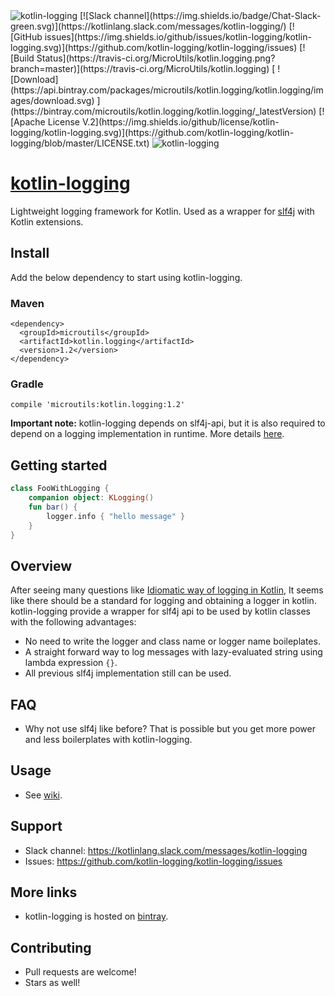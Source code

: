 <img alt="kotlin-logging" src="https://raw.githubusercontent.com/kotlin-logging/kotlin-logging/master/src/main/resources/kotlin-logging.png">
[![Slack channel](https://img.shields.io/badge/Chat-Slack-green.svg)](https://kotlinlang.slack.com/messages/kotlin-logging/)
[![GitHub issues](https://img.shields.io/github/issues/kotlin-logging/kotlin-logging.svg)](https://github.com/kotlin-logging/kotlin-logging/issues)
[![Build Status](https://travis-ci.org/MicroUtils/kotlin.logging.png?branch=master)](https://travis-ci.org/MicroUtils/kotlin.logging)
[ ![Download](https://api.bintray.com/packages/microutils/kotlin.logging/kotlin.logging/images/download.svg) ](https://bintray.com/microutils/kotlin.logging/kotlin.logging/_latestVersion)
[![Apache License V.2](https://img.shields.io/github/license/kotlin-logging/kotlin-logging.svg)](https://github.com/kotlin-logging/kotlin-logging/blob/master/LICENSE.txt)

<img alt="kotlin-logging" src="https://github.com/kotlin-logging/kotlin-logging/blob/master/src/main/resources/sleeping-stars.gif">

# [kotlin-logging](https://github.com/kotlin-logging/kotlin-logging)

Lightweight logging framework for Kotlin.
Used as a wrapper for [slf4j](http://www.slf4j.org/) with Kotlin extensions.

## Install

Add the below dependency to start using kotlin-logging.

### Maven
```
<dependency>
  <groupId>microutils</groupId>
  <artifactId>kotlin.logging</artifactId>
  <version>1.2</version>
</dependency>
```
### Gradle
```
compile 'microutils:kotlin.logging:1.2'
```

**Important note:** kotlin-logging depends on slf4j-api, but it is also required to depend on a logging implementation in runtime. More details [here](http://saltnlight5.blogspot.co.il/2013/08/how-to-configure-slf4j-with-different.html).

## Getting started
 
```Kotlin
class FooWithLogging {
    companion object: KLogging()
    fun bar() {
        logger.info { "hello message" }
    }
}
```

## Overview

After seeing many questions like [Idiomatic way of logging in Kotlin](http://stackoverflow.com/questions/34416869/idiomatic-way-of-logging-in-kotlin), It seems like there should be a standard for logging and obtaining a logger in kotlin. kotlin-logging provide a wrapper for slf4j api to be used by kotlin classes with the following advantages:
  - No need to write the logger and class name or logger name boileplates.
  - A straight forward way to log messages with lazy-evaluated string using lambda expression `{}`.
  - All previous slf4j implementation still can be used.

## FAQ

- Why not use slf4j like before? That is possible but you get more power and less boilerplates with kotlin-logging.

## Usage

- See [wiki](https://github.com/kotlin-logging/kotlin-logging/wiki).

## Support

- Slack channel: https://kotlinlang.slack.com/messages/kotlin-logging
- Issues: https://github.com/kotlin-logging/kotlin-logging/issues

## More links

- kotlin-logging is hosted on [bintray](https://bintray.com/microutils/kotlin.logging/kotlin.logging/view).

## Contributing

- Pull requests are welcome!
- Stars as well!

